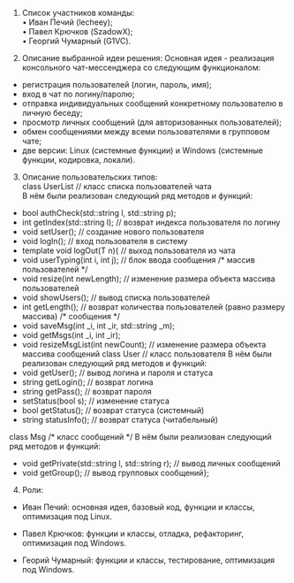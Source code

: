 1.	Список участников команды:  
•	Иван Печий (lecheey);  
•	Павел Крючков (SzadowX);  
•	Георгий Чумарный (G1VC).  

3.	Описание выбранной идеи решения:
Основная идея - реализация  консольного чат-мессенджера со следующим  функционалом:
- регистрация пользователей (логин, пароль, имя);  
- вход в чат по логину/паролю;  
- отправка индивидуальных сообщений конкретному пользователю в личную беседу;  
- просмотр личных сообщений (для авторизованных пользователей);  
- обмен сообщениями между всеми пользователями в групповом чате;  
- две версии: Linux (системные функции) и Windows (системные функции, кодировка, локали).  

3.	Описание пользовательских  типов:  
class UserList // класс списка пользователей чата  
В нём были реализован следующий  ряд  методов и   функций:
- bool authCheck(std::string l, std::string p);
- int getIndex(std::string l); // возврат индекса пользователя по логину
- void setUser(); // создание нового пользователя
- void logIn(); // вход пользователя в систему
- template<typename T> void logOut(T n){ // выход пользователя из чата
- void userTyping(int i, int j); //  блок ввода сообщения 
/* массив пользователей */
- void resize(int newLength); // изменение размера объекта массива пользователей
- void showUsers(); // вывод списка пользователей
- int getLength(); // возврат количества пользователей (равно размеру массива)
/* сообщения */
- void saveMsg(int _i, int _ir, std::string _m);
- void getMsgs(int _i, int _ir);
- void resizeMsgList(int newCount); // изменение размера объекта массива сообщений
class User // класс пользователя
В нём были реализован следующий  ряд  методов и   функций:
- void getUser(); // вывод логина и пароля и статуса	
- string getLogin(); // возврат логина
- string getPass(); // возврат пароля
- setStatus(bool s); // изменение статуса
- bool getStatus(); // возврат статуса (системный)
- string statusInfo(); // возврат статуса (читабельный)

class Msg /* класс сообщений */
В нём были реализован следующий  ряд  методов и   функций:
- void getPrivate(std::string l, std::string r); // вывод личных сообщений
- void getGroup(); // вывод групповых сообщений};

4.	Роли: 

- Иван Печий: основная идея, базовый код, функции и классы, оптимизация под Linux.

- Павел Крючков: функции и классы, отладка, рефакторинг, оптимизация под Windows.

- Георий Чумарный: функции и классы, тестирование, оптимизация под Windows.
